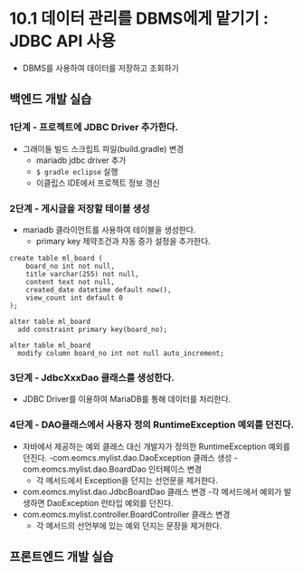 # 10.1 데이터 관리를 DBMS에게 맡기기 : JDBC API 사용

- DBMS를 사용하여 데이터를 저장하고 조회하기

## 백엔드 개발 실습

### 1단계 - 프로젝트에 JDBC Driver 추가한다.

- 그래이들 빌드 스크립트 파일(build.gradle) 변경
  - mariadb jdbc driver 추가
  - `$ gradle eclipse` 실행
  - 이클립스 IDE에서 프로젝트 정보 갱신

### 2단계 - 게시글을 저장할 테이블 생성

- mariadb 클라이언트를 사용하여 테이블을 생성한다.
  - primary key 제약조건과 자동 증가 설정을 추가한다.

```
create table ml_board (
    board_no int not null,
    title varchar(255) not null,
    content text not null,
    created_date datetime default now(),
    view_count int default 0
);

alter table ml_board
  add constraint primary key(board_no);

alter table ml_board
  modify column board_no int not null auto_increment;
```

### 3단계 - JdbcXxxDao 클래스를 생성한다.

- JDBC Driver를 이용하여 MariaDB를 통해 데이터를 처리한다.

### 4단계 - DAO클래스에서 사용자 정의 RuntimeException 예외를 던진다.

- 자바에서 제공하는 예외 클래스 대신 개발자가 정의한 RuntimeException 예외를 던진다.
  -com.eomcs.mylist.dao.DaoException 클래스 생성
   -com.eomcs.mylist.dao.BoardDao 인터페이스 변경
   - 각 메서드에서 Exception을 던지는 선언문을 제거한다.
- com.eomcs.mylist.dao.JdbcBoardDao 클래스 변경
  -각 메서드에서 예외가 발생하면 DaoException 런타입 예외를 던진다.
- com.eomcs.mylist.controller.BoardController 클래스 변경 
  - 각 메서드의 선언부에 있는 예외 던지는 문장을 제거한다.

## 프론트엔드 개발 실습
